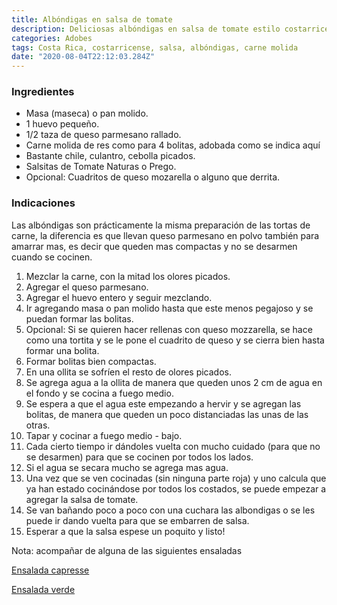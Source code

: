 ```yaml
---
title: Albóndigas en salsa de tomate
description: Deliciosas albóndigas en salsa de tomate estilo costarricense
categories: Adobes
tags: Costa Rica, costarricense, salsa, albóndigas, carne molida
date: "2020-08-04T22:12:03.284Z"
---
```


### Ingredientes

- Masa (maseca) o pan molido.
- 1 huevo pequeño.
- 1/2 taza de queso parmesano rallado.
- Carne molida de res como para 4 bolitas, adobada como se indica aquí
- Bastante chile, culantro, cebolla picados.
- Salsitas de Tomate Naturas o Prego.
- Opcional: Cuadritos de queso mozarella o alguno que derrita.

### Indicaciones

Las albóndigas son prácticamente la misma preparación de las tortas de carne, la diferencia es que llevan queso parmesano en polvo también para amarrar mas, es decir que queden mas compactas y no se desarmen cuando se cocinen.

1. Mezclar la carne, con la mitad los olores picados.
2. Agregar el queso parmesano.
3. Agregar el huevo entero y seguir mezclando.
4. Ir agregando masa o pan molido hasta que este menos pegajoso y se puedan formar las bolitas.
5. Opcional: Si se quieren hacer rellenas con queso mozzarella,  se hace como una tortita y se le pone el cuadrito de queso y se cierra bien hasta formar una bolita.
6. Formar bolitas bien compactas.
7. En una ollita se sofríen el resto de olores picados.
8. Se agrega agua a la ollita de manera que queden unos 2 cm de agua en el fondo y se cocina a fuego medio.
9. Se espera a que el agua este empezando a hervir y se agregan las bolitas, de manera que queden un poco distanciadas las unas de las otras.
10. Tapar y cocinar a fuego medio - bajo.
11. Cada cierto tiempo ir dándoles vuelta con mucho cuidado (para que no se desarmen) para que se cocinen por todos los lados.
12. Si el agua se secara mucho se agrega mas agua.
13. Una vez que se ven cocinadas (sin ninguna parte roja) y uno calcula que ya han estado cocinándose por todos los costados, se puede empezar a agregar la salsa de tomate.
14. Se van bañando poco a poco con una cuchara las albondigas o se les puede ir dando vuelta para que se embarren de salsa.
15. Esperar a que la salsa espese un poquito y listo!

Nota: acompañar de alguna de las siguientes ensaladas

[Ensalada capresse](https://www.notion.so/Ensalada-capresse-070946ddd59e46e3b7a5d7e86285b351)

[Ensalada verde](https://www.notion.so/Ensalada-verde-b74d28ddcd2544aca595a8a00c068ee4)

